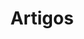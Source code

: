 ---
title: "Artigos"
weight: 101
description: >-
     Neste seção publicamos artigos sobre o Beagle e suas funcionalidades, guias de migração entre versões, etc.
---